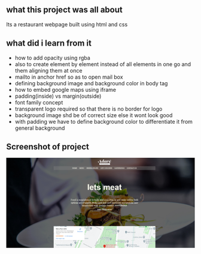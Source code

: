 ## what this project was all about
Its a restaurant webpage built using html and css

## what did i learn from it
* how to add opacity using rgba
* also to create element by element instead of all elements in one go and them aligning them at once
* mailto in anchor href so as to open mail box
* defining background image and background color in body tag
* how to embed google maps using iframe
* padding(inside) vs margin(outside)
* font family concept
* transparent logo required so that there is no border for logo
* background image shd be of correct size else it wont look good
* with padding we have to define background color to differentiate it 
  from general background

## Screenshot of project

![Screenshot](screenshot.png)  